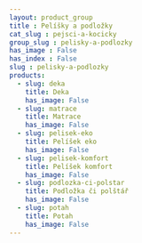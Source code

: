 ```yaml
---
layout: product_group
title : Pelíšky a podložky
cat_slug : pejsci-a-kocicky
group_slug : pelisky-a-podlozky
has_image : False
has_index : False
slug : pelisky-a-podlozky
products:
  - slug: deka
    title: Deka
    has_image: False
  - slug: matrace
    title: Matrace
    has_image: False
  - slug: pelisek-eko
    title: Pelíšek eko
    has_image: False
  - slug: pelisek-komfort
    title: Pelíšek komfort
    has_image: False
  - slug: podlozka-ci-polstar
    title: Podložka či polštář
    has_image: False
  - slug: potah
    title: Potah
    has_image: False
---
```


